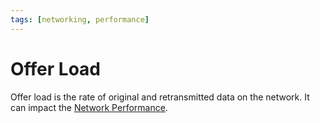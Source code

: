 ```yaml
---
tags: [networking, performance]
---
```


# Offer Load

Offer load is the rate of original and retransmitted data on the network. It can
impact the [Network Performance](202304111951.md).
